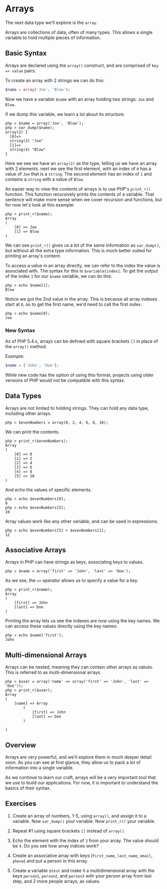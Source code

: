 # Arrays

The next data type we'll explore is the `array`.

Arrays are collections of data, often of many types. This allows a single variable to hold multiple pieces of information.

## Basic Syntax

Arrays are declared using the `array()` construct, and are comprised of `key => value` pairs.

To create an array with 2 strings we can do this:

```php
$name = array('Joe', 'Blow');
```

Now we have a variable `$name` with an array holding two strings: `Joe` and `Blow`.

If we dump this variable, we learn a lot about its structure.

	php > $name = array('Joe', 'Blow');
	php > var_dump($name);
	array(2) {
	  [0]=>
	  string(3) "Joe"
	  [1]=>
	  string(4) "Blow"
	}

Here we see we have an `array(2)` as the type, telling us we have an array with 2 elements.  next we see the first element, with an index of `0` has a value of `Joe` that is a `string`.  The second element has an index of `1` and contains a `string` with a value of `Blow`.

An easier way to view the contents of arrays is to use PHP's `print_r()` function.  This function recursively prints the contents of a variable.  That sentence will make more sense when we cover recursion and functions, but for now let's look at this example:

	php > print_r($name);
	Array
	(
	    [0] => Joe
	    [1] => Blow
	)

We can see `print_r()` gives us a lot of the same information as `var_dump()`, but without all the extra type information.  This is much better suited for printing an array's content.

To access a value in an array directly, we can refer to the index the value is associated with.  The syntax for this is `$variable[index]`.  To get the output of the index `1` for our `$name` variable, we can do this:

	php > echo $name[1];
	Blow

Notice we got the 2nd value in the array.  This is because all array indexes start at `0`, so to get the first name, we'd need to call the first index.

	php > echo $name[0];
	Joe

### New Syntax

As of PHP 5.4.x, arrays can be defined with square brackets `[]` in place of the `array()` method.

Example:

```php
$name = ['John', 'Doe'];
```

While new code has the option of using this format, projects using older versions of PHP would not be compatible with this syntax.

## Data Types

Arrays are not limited to holding strings.  They can hold any data type, including other arrays.

	php > $evenNumbers = array(0, 2, 4, 6, 8, 10);

We can print the contents.

	php > print_r($evenNumbers);
	Array
	(
	    [0] => 0
	    [1] => 2
	    [2] => 4
	    [3] => 6
	    [4] => 8
	    [5] => 10
	)

And echo the values of specific elements.

	php > echo $evenNumbers[0];
	0
	php > echo $evenNumbers[5];
	10

Array values work like any other variable, and can be used in expressions.

	php > echo $evenNumbers[5] + $evenNumbers[1];
	12

## Associative Arrays

Arrays in PHP can have strings as keys, associating keys to values.

	php > $name = array('first' => 'John', 'last' => 'Doe');

As we see, the `=>` operator allows us to specify a value for a key.

	php > print_r($name);
	Array
	(
	    [first] => John
	    [last] => Doe
	)

Printing the array lets us see the indexes are now using the key names.  We can access these values directly using the key names:

	php > echo $name['first'];
	John

## Multi-dimensional Arrays

Arrays can be nested, meaning they can contain other arrays as values.  This is referred to as multi-dimensional arrays.

	php > $user = array('name' => array('first' => 'John', 'last' => 'Doe'));
	php > print_r($user);
	Array
	(
	    [name] => Array
	        (
	            [first] => John
	            [last] => Doe
	        )

	)

## Overview

Arrays are very powerful, and we'll explore them in much deeper detail soon.  As you can see at first glance, they allow us to pack a lot of information into a single variable.

As we continue to learn our craft, arrays will be a very important tool that we use to build our applications.  For now, it is important to understand the basics of their syntax.

## Exercises

1. Create an array of numbers, 1-5, using `array()`, and assign it to a variable. Now `var_dump()` your variable. Now `print_r()` your variable.

1. Repeat #1 using square brackets `[]` instead of `array()`.

1. Echo the element with the index of `3` from your array. The value should be `4`. Do you see how array indices work?

1. Create an associative array with keys (`first_name`, `last_name`, `email`, `phone`) and put a person in this array.

1. Create a variable `$test` and make it a multidimensional array with the keys `person1`, `person2`, and `person3` with your person array from last step, and 2 more people arrays, as values.

